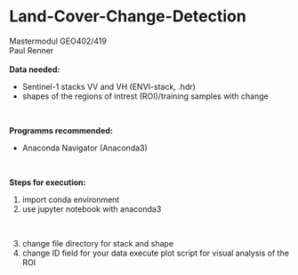 # Land-Cover-Change-Detection
Mastermodul GEO402/419 <br>
Paul Renner <br>
<br>
**Data needed:** <br>
* Sentinel-1 stacks VV and VH (ENVI-stack, .hdr)
* shapes of the regions of intrest (ROI)/training samples with change <br>
<br>

**Programms recommended:** <br>
* Anaconda Navigator (Anaconda3) 
<br>

**Steps for execution:**
1. import conda environment <br>
2. use jupyter notebook with anaconda3 <br>
<br>


3. change file directory for stack and shape <br>
4. change ID field for your data
execute plot script for visual analysis of the ROI <br>
